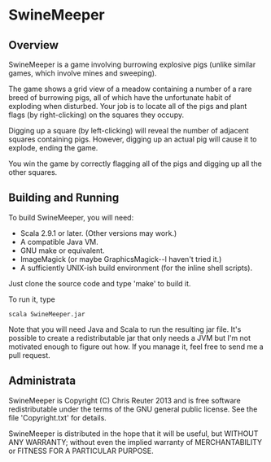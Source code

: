 SwineMeeper
===========

Overview
--------

SwineMeeper is a game involving burrowing explosive pigs (unlike
similar games, which involve mines and sweeping).

The game shows a grid view of a meadow containing a number of a rare
breed of burrowing pigs, all of which have the unfortunate habit of
exploding when disturbed.  Your job is to locate all of the pigs and
plant flags (by right-clicking) on the squares they occupy.

Digging up a square (by left-clicking) will reveal the number of
adjacent squares containing pigs.  However, digging up an actual pig
will cause it to explode, ending the game.

You win the game by correctly flagging all of the pigs and digging up
all the other squares.



Building and Running
--------------------

To build SwineMeeper, you will need:

   * Scala 2.9.1 or later.  (Other versions may work.)
   * A compatible Java VM.
   * GNU make or equivalent.
   * ImageMagick (or maybe GraphicsMagick--I haven't tried it.)
   * A sufficiently UNIX-ish build environment (for the inline shell
     scripts).


Just clone the source code and type 'make' to build it.

To run it, type

    scala SwineMeeper.jar

Note that you will need Java and Scala to run the resulting jar file.
It's possible to create a redistributable jar that only needs a JVM
but I'm not motivated enough to figure out how.  If you manage it,
feel free to send me a pull request.


Administrata
------------

SwineMeeper is Copyright (C) Chris Reuter 2013 and is free software
redistributable under the terms of the GNU general public license.
See the file 'Copyright.txt' for details.

SwineMeeper is distributed in the hope that it will be useful, but
WITHOUT ANY WARRANTY; without even the implied warranty of
MERCHANTABILITY or FITNESS FOR A PARTICULAR PURPOSE.



